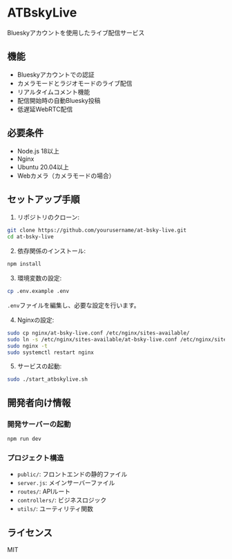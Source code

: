 # ATBskyLive

Blueskyアカウントを使用したライブ配信サービス

## 機能

- Blueskyアカウントでの認証
- カメラモードとラジオモードのライブ配信
- リアルタイムコメント機能
- 配信開始時の自動Bluesky投稿
- 低遅延WebRTC配信

## 必要条件

- Node.js 18以上
- Nginx
- Ubuntu 20.04以上
- Webカメラ（カメラモードの場合）

## セットアップ手順

1. リポジトリのクローン:
```bash
git clone https://github.com/yourusername/at-bsky-live.git
cd at-bsky-live
```

2. 依存関係のインストール:
```bash
npm install
```

3. 環境変数の設定:
```bash
cp .env.example .env
```
`.env`ファイルを編集し、必要な設定を行います。

4. Nginxの設定:
```bash
sudo cp nginx/at-bsky-live.conf /etc/nginx/sites-available/
sudo ln -s /etc/nginx/sites-available/at-bsky-live.conf /etc/nginx/sites-enabled/
sudo nginx -t
sudo systemctl restart nginx
```

5. サービスの起動:
```bash
sudo ./start_atbskylive.sh
```

## 開発者向け情報

### 開発サーバーの起動
```bash
npm run dev
```

### プロジェクト構造
- `public/`: フロントエンドの静的ファイル
- `server.js`: メインサーバーファイル
- `routes/`: APIルート
- `controllers/`: ビジネスロジック
- `utils/`: ユーティリティ関数

## ライセンス

MIT 